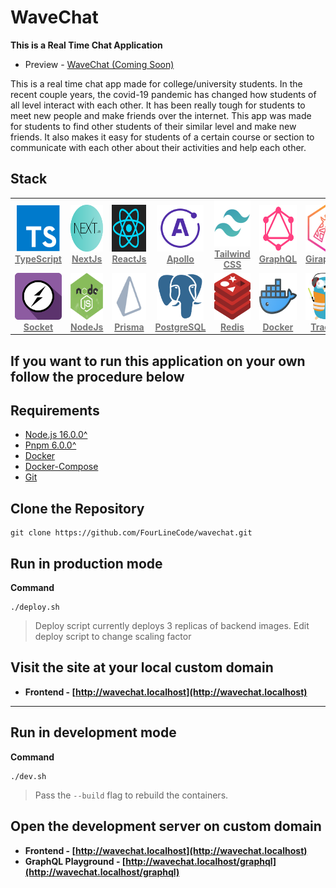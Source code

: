 # WaveChat

**This is a Real Time Chat Application**

-   Preview - [WaveChat (Coming Soon)](#)

This is a real time chat app made for college/university students. In the recent couple years, the covid-19 pandemic
has changed how students of all level interact with each other. It has been really tough for students
to meet new people and make friends over the internet. This app was made for students to find other students
of their similar level and make new friends. It also makes it easy for students of a certain course or section to
communicate with each other about their activities and help each other.

## Stack

<table align="center" width="500">
  <tr>
    <td align="center" ><a href="https://www.typescriptlang.org"><img src=".github/images/typescript.png" width="70px;" height="75px;" alt="TypeScript" /><br /><b><font color="#777">TypeScript</font></b></a></td>
    <td align="center"><a href="https://nextjs.org/"><img src=".github/images/nextjs.png" width="70px;" height="75px;" alt="Next JS"/><br /><b><font color="#777">NextJs</font></b></a></td>
    <td align="center"><a href="https://reactjs.org"><img src=".github/images/react.png" width="80px;" height="75px;" alt="React JS"/><br /><b><font color="#777">ReactJs</font></b></a></td>
    <td align="center"><a href="https://www.apollographql.com/"><img src=".github/images/apollo.png" width="75px;" height="75px;" alt="Apollo"/><br /><b><font color="#777">Apollo</font></b></a></td>
    <td align="center"><a href="https://tailwindcss.com/"><img src=".github/images/tailwind.png" width="75px;" height="75px;" alt="Tailwind"/><br /><b><font color="#777">Tailwind CSS</font></b></a></td>
    <td align="center"><a href="https://graphql.org/"><img src=".github/images/graphql.png" width="80px;" height="75px;" alt="GraphQL"/><br /><b><font color="#777">GraphQL</font></b></a></td>
    <td align="center"><a href="https://giraphql.com/"><img src=".github/images/giraphql.png" width="80px;" height="75px;" alt="GiraphQL"/><br /><b><font color="#777">GiraphQL</font></b></a></td>
  </tr>
  <tr>
    <td align="center"><a href="https://socket.io"><img src=".github/images/socket.png" width="75px;" height="75px;" alt="Socket"/><br /><b><font color="#777">Socket</font></b></a></td>
    <td align="center"><a href="https://nodejs.org/en/"><img src=".github/images/nodejs.png" width="70px;" height="75px;" alt="NodeJs"/><br /><b><font color="#777">NodeJs</font></b></a></td>
    <td align="center"><a href="https://www.prisma.io/"><img src=".github/images/prisma.png" width="110px;" height="75px;" alt="Prisma"/><br /><b><font color="#777">Prisma</font></b></a></td>
    <td align="center"><a href="https://www.postgresql.org/"><img src=".github/images/postgres.png" width="75px;" height="75px;" alt="PostgreSQL"/><br /><b><font color="#777">PostgreSQL</font></b></a></td>
	<td align="center"><a href="https://redis.io/"><img src=".github/images/redis.png" width="75px;" height="75px;" alt="Redis"/><br /><b><font color="#777">Redis</font></b></a></td>
    <td align="center"><a href="https://www.docker.com/"><img src=".github/images/docker.png" width="75px;" height="75px;" alt="Docker"/><br /><b><font color="#777">Docker</font></b></a></td>
	<td align="center"><a href="https://traefik.io/"><img src=".github/images/traefik.png" width="75px;" height="75px;" alt="Traefik"/><br /><b><font color="#777">Traefik</font></b></a></td>
  </tr>
</table>

## If you want to run this application on your own follow the procedure below

## Requirements

-   [Node.js 16.0.0^](https://nodejs.org/en/)
-   [Pnpm 6.0.0^](https://pnpm.io/installation)
-   [Docker](https://docs.docker.com/get-docker/)
-   [Docker-Compose](https://docs.docker.com/compose/install/)
-   [Git](https://git-scm.com/downloads)

## Clone the Repository

```console
git clone https://github.com/FourLineCode/wavechat.git
```

## Run in production mode

**Command**

```console
./deploy.sh
```

> Deploy script currently deploys 3 replicas of backend images. Edit deploy script to change scaling factor

## Visit the site at your local custom domain

-   **Frontend - [http://wavechat.localhost](http://wavechat.localhost)**

---

## Run in development mode

**Command**

```console
./dev.sh
```

> Pass the `--build` flag to rebuild the containers.

## Open the development server on custom domain

-   **Frontend - [http://wavechat.localhost](http://wavechat.localhost)**
-   **GraphQL Playground - [http://wavechat.localhost/graphql](http://wavechat.localhost/graphql)**
